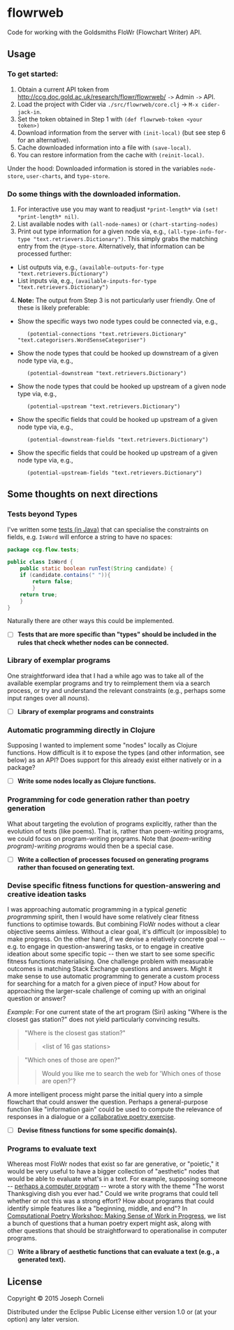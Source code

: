 # flowrweb

Code for working with the Goldsmiths FloWr (Flowchart Writer) API.

## Usage

### To get started:

1. Obtain a current API token from http://ccg.doc.gold.ac.uk/research/flowr/flowrweb/ `->` Admin `->` API.
2. Load the project with Cider via `./src/flowrweb/core.clj` -> `M-x cider-jack-in`.
3. Set the token obtained in Step 1 with `(def flowrweb-token <your token>)`
4. Download information from the server with `(init-local)` (but see step 6 for an alternative).
5. Cache downloaded information into a file with `(save-local)`.
6. You can restore information from the cache with `(reinit-local)`.

Under the hood: Downloaded information is stored in the variables `node-store`, `user-charts`, and `type-store`.

### Do some things with the downloaded information.

1. For interactive use you may want to readjust `*print-length*` via `(set! *print-length* nil)`.
2. List available nodes with `(all-node-names)` or `(chart-starting-nodes)`
3. Print out type information for a given node via, e.g., `(all-type-info-for-type "text.retrievers.Dictionary")`.  This simply grabs the matching entry from the `@type-store`.   Alternatively, that information can be processed further:
  - List outputs via, e.g., `(available-outputs-for-type "text.retrievers.Dictionary")`
  - List inputs via, e.g., `(available-inputs-for-type "text.retrievers.Dictionary")`
4. **Note:** The output from Step 3 is not particularly user friendly.   One of these is likely preferable:
  - Show the specific ways two node types could be connected via, e.g.,

           (potential-connections "text.retrievers.Dictionary" "text.categorisers.WordSenseCategoriser")
  - Show the node types that could be hooked up downstream of a given node type via, e.g.,

           (potential-downstream "text.retrievers.Dictionary")
  - Show the node types that could be hooked up upstream of a given node type via, e.g.,

           (potential-upstream "text.retrievers.Dictionary")

  - Show the specific fields that could be hooked up upstream of a given node type via, e.g.,

           (potential-downstream-fields "text.retrievers.Dictionary")
  - Show the specific fields that could be hooked up upstream of a given node type via, e.g.,

           (potential-upstream-fields "text.retrievers.Dictionary")


## Some thoughts on next directions

### Tests beyond Types

I've written some [tests (in Java)](https://github.com/holtzermann17/FloWrTester/tree/master/ccg/flow/tests)
that can specialise the constraints on fields, e.g. `IsWord` will enforce a string to have no spaces:

```java
package ccg.flow.tests;

public class IsWord {
    public static boolean runTest(String candidate) {
	if (candidate.contains(" ")){
	    return false;
        }
	return true;
    }
}
```

Naturally there are other ways this could be implemented.

- [ ] **Tests that are more specific than "types" should be included in the rules that check whether nodes can be connected.**

### Library of exemplar programs

One straightforward idea that I had a while ago was to take all of the available exemplar programs and try to reimplement them via a search process, or try and understand the relevant constraints (e.g., perhaps some input ranges over all *nouns*).

- [ ] **Library of exemplar programs and constraints**

### Automatic programming directly in Clojure

Supposing I wanted to implement some "nodes" locally as Clojure functions.  How difficult is
it to expose the types (and other information, see below) as an API?  Does support
for this already exist either natively or in a package?

- [ ] **Write some nodes locally as Clojure functions.**

### Programming for code generation rather than poetry generation

What about targeting the evolution of programs explicitly, rather than
the evolution of texts (like poems).  That is, rather than
poem-writing programs, we could focus on program-writing programs.
Note that *(poem-writing program)-writing programs* would then be a
special case.

- [ ] **Write a collection of processes focused on generating programs rather than focused on generating text.**

### Devise specific fitness functions for question-answering and creative ideation tasks

I was approaching automatic programming in a typical *genetic programming*
spirit, then I would have some relatively clear fitness functions to optimise
towards.  But combining FloWr nodes without a clear objective
seems aimless.  Without a clear goal, it's difficult (or impossible) to make progress.  On the other hand, if we devise a relatively
concrete goal -- e.g. to engage in question-answering tasks, or
to engage in creative ideation about some specific topic -- then we start to
see some specific fitness functions materialising.  One challenge problem
with measurable outcomes is matching Stack Exchange questions and answers.
Might it make sense to use automatic programming to generate a custom
process for searching for a match for a given piece of input?  How about
for approaching the larger-scale challenge of coming up with an original
question or answer?

*Example*: For one current state of the art program (Siri) asking
"Where is the closest gas station?" does not yield particularly convincing
results.

> "Where is the closest gas station?"
>> <list of 16 gas stations>

> "Which ones of those are open?"
>> Would you like me to search the web for 'Which ones of those are open?'?

A more intelligent process might parse the initial query into a simple flowchart
that could answer the question.  Perhaps a general-purpose function like
"information gain" could be used to compute the relevance of responses in a dialogue
or a [collaborative poetry exercise](http://arxiv.org/abs/1606.07955).

- [ ] **Devise fitness functions for some specific domain(s).**

### Programs to evaluate text

Whereas most FloWr nodes that exist so far are generative, or
"poietic," it would be very useful to have a bigger collection of
"aesthetic" nodes that would be able to evaluate what's in a text.
For example, supposing someone --
[perhaps a computer program](http://arxiv.org/abs/1604.08781) -- wrote
a story with the theme "The worst Thanksgiving dish you ever had."
Could we write programs that could tell whether or not this was a
strong effort?  How about programs that could identify simple features
like a "beginning, middle, and end"?  In
[Computational Poetry Workshop: Making Sense of Work in Progress](http://ccg.doc.gold.ac.uk/papers/corneli_iccc15_poetry.pdf),
we list a bunch of questions that a human poetry expert might ask,
along with other questions that should be straightforward to operationalise
in computer programs.

- [ ] **Write a library of aesthetic functions that can evaluate a text (e.g., a generated text).**

## License

Copyright © 2015 Joseph Corneli

Distributed under the Eclipse Public License either version 1.0 or (at
your option) any later version.
